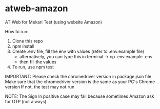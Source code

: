 # atweb-amazon
AT Web for Mekari Test (using website Amazon)

How to run:
1. Clone this repo
2. npm install
3. Create .env file, fill the env with values (refer to .env.example file)
    - alternatively, you can type this in terminal -> cp .env.example .env
    - then fill the values
4. To run, use npm test

IMPORTANT: 
Please check the chromedriver version in package.json file. 
Make sure that the chromedriver version is the same as your PC's Chrome version
If not, the test may not run

NOTE:
The Sign In positive case may fail because sometimes Amazon ask for OTP (not always)
